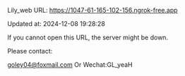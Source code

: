 Lily_web URL: https://1047-61-165-102-156.ngrok-free.app

Updated at: 2024-12-08 19:28:28

If you cannot open this URL, the server might be down.

Please contact: 

goley04@foxmail.com Or Wechat:GL_yeaH